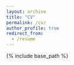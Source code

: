 ```yaml
---
layout: archive
title: "CV"
permalink: /cv/
author_profile: true
redirect_from:
  - /resume
---
```

{% include base_path %}
